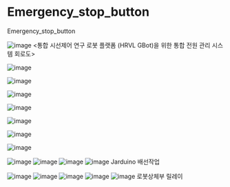 # Emergency_stop_button
Emergency_stop_button

![image](https://user-images.githubusercontent.com/47591345/61581202-323e6d80-ab56-11e9-9ecc-830ec8b0f519.png)
<통합 시선제어 연구 로봇 플랫폼 (HRVL GBot)을 위한 통합 전원 관리 시스템 회로도>

![image](https://user-images.githubusercontent.com/47591345/61475975-f32de200-a9c6-11e9-84ac-8f287be7c9e4.png)

![image](https://user-images.githubusercontent.com/47591345/61476005-05a81b80-a9c7-11e9-8b30-0e927df87147.png)

![image](https://user-images.githubusercontent.com/47591345/61476037-15276480-a9c7-11e9-874d-1ab930c0c7ed.png)

![image](https://user-images.githubusercontent.com/47591345/61476063-27a19e00-a9c7-11e9-90c6-2e8e3979ba40.png)

![image](https://user-images.githubusercontent.com/47591345/61476093-36885080-a9c7-11e9-89e5-23b097f0ae94.png)
<Jarduino simple circuit diagram>
  
![image](https://user-images.githubusercontent.com/47591345/61476114-430ca900-a9c7-11e9-9e31-4a1c90c7c2f0.png)
<Aarduino simple circuit diagram>
  
![image](https://user-images.githubusercontent.com/47591345/61475784-874b7980-a9c6-11e9-9699-f0ea1a9da51a.png)
<Emergency stop button>
  
![image](https://user-images.githubusercontent.com/47591345/61581283-3e76fa80-ab57-11e9-96cb-2ad1c1773b8c.png)
![image](https://user-images.githubusercontent.com/47591345/61581285-420a8180-ab57-11e9-8658-18294f284e7d.png)
![image](https://user-images.githubusercontent.com/47591345/61581286-446cdb80-ab57-11e9-8e45-7cbd98cacd63.png)
![image](https://user-images.githubusercontent.com/47591345/61581288-4cc51680-ab57-11e9-8639-c9f1c81c834d.png)
Jarduino 배선작업

![image](https://user-images.githubusercontent.com/47591345/61581306-8f86ee80-ab57-11e9-8589-eee4d37e9fdf.png)
![image](https://user-images.githubusercontent.com/47591345/61581300-8564f000-ab57-11e9-9c29-34198ec4c236.png)
![image](https://user-images.githubusercontent.com/47591345/61581307-94e43900-ab57-11e9-87f9-1faeab0bae5d.png)
![image](https://user-images.githubusercontent.com/47591345/61581358-687cec80-ab58-11e9-8cbc-f86722044336.png)
![image](https://user-images.githubusercontent.com/47591345/61581360-6ca90a00-ab58-11e9-8887-7be649ff24d5.png)
로봇상체부 릴레이 
